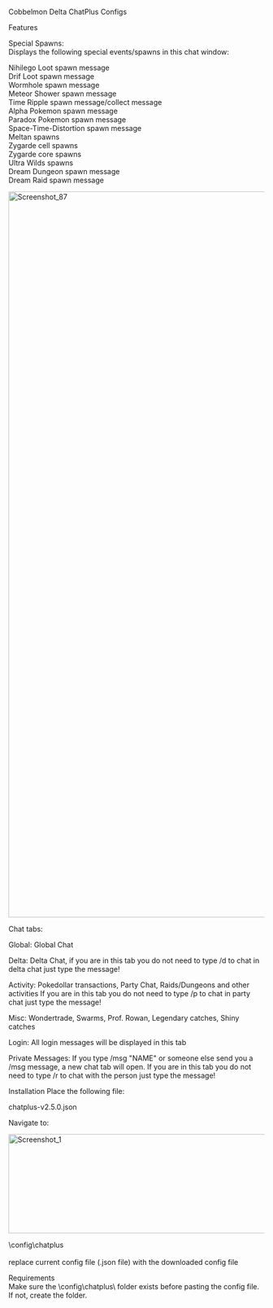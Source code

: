Cobbelmon Delta ChatPlus Configs

Features

Special Spawns:<br>
Displays the following special events/spawns in this chat window:

Nihilego Loot spawn message<br>
Drif Loot spawn message<br>
Wormhole spawn message<br>
Meteor Shower spawn message<br>
Time Ripple spawn message/collect message<br>
Alpha Pokemon spawn message<br>
Paradox Pokemon spawn message<br>
Space-Time-Distortion spawn message<br>
Meltan spawns<br>
Zygarde cell spawns<br>
Zygarde core spawns<br>
Ultra Wilds spawns<br>
Dream Dungeon spawn message<br>
Dream Raid spawn message<br>

<img width="2535" height="1427" alt="Screenshot_87" src="https://github.com/user-attachments/assets/bf1a96cc-4f1b-4984-95a4-a48a851be1ae" />

Chat tabs:

Global:
Global Chat

Delta:
Delta Chat, if you are in this tab you do not need to type /d to chat in delta chat just type the message!

Activity:
Pokedollar transactions, Party Chat, Raids/Dungeons and other activities
If you are in this tab you do not need to type /p to chat in party chat just type the message!

Misc:
Wondertrade, Swarms, Prof. Rowan, Legendary catches, Shiny catches

Login:
All login messages will be displayed in this tab

Private Messages:
If you type /msg "NAME" or someone else send you a /msg message, a new chat tab will open.
If you are in this tab you do not need to type /r to chat with the person just type the message!

Installation
Place the following file:

chatplus-v2.5.0.json

Navigate to:<br>

<img width="2150" height="195" alt="Screenshot_1" src="https://github.com/user-attachments/assets/a0c5e26c-4814-4d2f-ad85-964ca0eac3b2" />

\config\chatplus\
<br>
replace current config file (.json file) with the downloaded config file

Requirements<br>
Make sure the \config\chatplus\ folder exists before pasting the config file. If not, create the folder.
